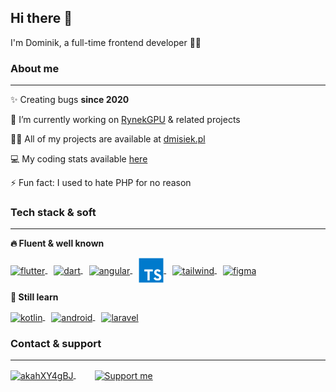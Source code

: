 ## Hi there 👋
I'm Dominik, a full-time frontend developer 👨‍💻

### About me

---
✨ Creating bugs **since 2020**

🔭 I’m currently working on [RynekGPU](https://rynekgpu.dmisiek.pl/) & related projects

👨‍💻 All of my projects are available at [dmisiek.pl](https://dmisiek.pl/)

💻 My coding stats available [here](https://codestats.net/users/dmisiek)

⚡ Fun fact: I used to hate PHP for no reason

### Tech stack & soft

---

**🔥 Fluent & well known**

<p align="left"> 
<a href="https://flutter.dev" target="_blank" rel="noreferrer" style="margin-right: 10px"> 
<img src="https://www.vectorlogo.zone/logos/flutterio/flutterio-icon.svg" alt="flutter" height="40" align="center"/> 
</a>
<a href="https://dart.dev" target="_blank" rel="noreferrer" style="margin-right: 10px"> 
<img src="https://www.vectorlogo.zone/logos/dartlang/dartlang-icon.svg" alt="dart" height="40" align="center"/> 
</a> 
<a href="https://angular.dev" target="_blank" rel="noreferrer" style="margin-right: 10px"> 
    <img src="https://lh3.googleusercontent.com/fife/ALs6j_FfXfO2X2qX259bz7_ldhJYiGFAxv6nwRbXFtVIW9-c4YWhFA3Y57Yr3yLIYf5KmOoRWUjkLi0yeMZB7eRm9_2Pa60j3Ez6DfA2x7-srzF07nfansbLhQt8oft86CI7BEBWBpB-V4q_eVLS0q_GV-t_O4WzXYhZEHc5BICfVr5BaHQKk-NI8e_XhOPFEIio8LkY9BV11clIu29OV8IjExSj_fxAb6CVHq_sWH-ijPXEphiyTlMvTyz8dWOBzXz1L7IrSGEeO--RG7jHFs9mOvcWCOz60Jby63mXuETDugbrDLDe6NgRKBY2m36aFhzMT4vhlk2rrHBnoWb1zhTXiNpMJfusjXtvEbqMAA3-rA9jd8b1uwNXGAy3yVbUbo5OsK9DrNNP1FGl25uSBH2PRFGljfijEXTDzoQyCu4AP0RyOQv6IBCLIvbmR0eKJipJg6bopF1tj6Y3BuWNUhOogJnBzQRDHkbj24kTjaYSuAqRQEcKz7ogXY6rNmWnpOLWwDM8tSdw7O_dONXxYMscJw8yqNdMsk7_8CbFf15rmSJKCbmMv__VAvq3i1Z_AlnuQMhYqC3EI-LSCmmYiXS0_KNgX_Wn0JVhYJabUXGzdwrtVo7HMjrMXz_jobheXs-Fuj_I7ACkplZOgfZjaemJ6TcrCIf6lOMYAsowKCbPsGxc-yGztqgoHe7Kp1qTg0DgjBIxAEQqdjibB_uHxAyYeY3FPZ386roKpxCWxeX-ociQct31EfMOs6RenyK1g571nJeiWWM__ayFmkTNcIR9p8tn8N2c_W7m4ubXaCqsb4kx04PdVHsMXOZMLXFebmmXpkP4l_epczEqKN27qMi5J2bJFtZAfI7ZIARqJdkKkMnHi745WPxVnPHrlqhRz1O4aTjwCys_7NjrmPOINgVvjwYlyjAmJkYwFbBG6NRBHGlxrCqi0L2grm9uyjs2Hocq2K9ScGGk9b5dISv0JNGRuywKTwvJOUXerHhMAJQOjvgzkZd5E9hu_vLOi63tdBudMz5dKkS5z2OCWnA6BWj0D_wwjn0lcRAXNEfueuecM40Ak7H8vQrWp7xT5bTKy7vwe7cKCJr-X6SUv_JrJIPCdcg-f622TxIKw4DfJLLn2ylENpywzyj8fza-4AnzRbUkfbAY26x8cjhjzyOBpxNbUhUUuvhvTTHnq3G1zpa2fGWa6eHMSfz4JLjoqr4j4U5BR6zz9H_NpKzHIhC04PvvvIlMHIUPy1GbavdawEDjT5tPMg8BOYZIPTLTPaq8e502nmBuh8meYL3heW5pqS4GTu4Vv7oujuMWmktQK2rSd_wusK7eLOAGPr4SFPb1qEV7az0WrTfWjb-JeQJoWKsBIe28hqp16VB884FBBH25FqsWGJ7dXlygSphseJNmoAwaltYvf6A335sP7JaGUn5KJ6Ic4wWuTQ1xq3P_jps9NFSgplA9nBXdKqZl-G8tg-PEnyecepIWWxifeYpPYyhCjTc7d8yrenG8eBXmpXQ44ThvovzNX8EPnc8ZBvbJE7Gpp90YCcd5K8DgScZcm_KGyfZ3EBDdy9vCICPt7XsckSX0axTupCSbYozsqfBjSoB-L5UEjGMdogjA4WM-k9xPqN6vLSQVSrJ1aVu_UrsKk3jzLUuexm7p7bo8=w975-h1244" 
    alt="angular" align="center" height="50" align="center"/>
</a> 
<a href="https://www.typescriptlang.org/" target="_blank" rel="noreferrer" style="margin-right: 10px"> 
<img src="https://raw.githubusercontent.com/devicons/devicon/master/icons/typescript/typescript-original.svg" alt="typescript"  height="40" align="center"/> 
</a>
<a href="https://tailwindcss.com/" target="_blank" rel="noreferrer" style="margin-right: 10px"> 
<img src="https://www.vectorlogo.zone/logos/tailwindcss/tailwindcss-icon.svg" alt="tailwind" height="40" align="center"/>
</a>
<a href="https://www.figma.com/" target="_blank" rel="noreferrer"> 
<img src="https://www.vectorlogo.zone/logos/figma/figma-icon.svg" alt="figma"  height="40" align="center"/> 
</a>
</p>


**🌱 Still learn**

<p align="left"> 
<a href="https://kotlinlang.org" target="_blank" rel="noreferrer" style="margin-right: 10px"> 
<img src="https://www.vectorlogo.zone/logos/kotlinlang/kotlinlang-icon.svg" alt="kotlin"  height="40" align="center"/> 
</a> 
<a href="https://developer.android.com" target="_blank" rel="noreferrer" style="margin-right: 10px"> 
<img src="https://www.vectorlogo.zone/logos/android/android-icon.svg" alt="android"  height="40" align="center"/> 
</a>
<a href="https://laravel.com/" target="_blank" rel="noreferrer"> 
<img src="https://upload.vectorlogo.zone/logos/laravel/images/fd9bffa7-873e-4946-92bc-815ed69faeec.svg" alt="laravel"  height="40" align="center"/> 
</a> 

### Contact & support

---
<a  href="https://discord.gg/akahXY4gBJ" target="blank" style="margin-right: 30px">
<img height="50" src="https://www.vectorlogo.zone/logos/discord/discord-official.svg" align="center" alt="akahXY4gBJ" />
</a>
<a href="https://buycoffee.to/dmfk">
<img height="50" src="https://buycoffeeto.s3.eu-central-1.amazonaws.com/creator-asset/GIF1_97128b7bfc.gif" align="center" alt="Support me"/>
</a>
